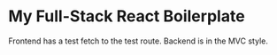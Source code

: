 # My Full-Stack React Boilerplate

Frontend has a test fetch to the test route.
Backend is in the MVC style.
